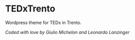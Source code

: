 TEDxTrento
==========

Wordpress theme for TEDx in Trento.

*Coded with love by Giulio Michelon and Leonardo Lanzinger*
